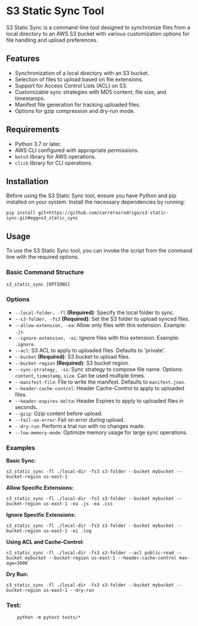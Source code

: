 # S3 Static Sync Tool

S3 Static Sync is a command-line tool designed to synchronize files from a local directory to an AWS S3 bucket with various customization options for file handling and upload preferences.

## Features

- Synchronization of a local directory with an S3 bucket.
- Selection of files to upload based on file extensions.
- Support for Access Control Lists (ACL) on S3.
- Customizable sync strategies with MD5 content, file size, and timestamps.
- Manifest file generation for tracking uploaded files.
- Options for gzip compression and dry-run mode.

## Requirements

- Python 3.7 or later.
- AWS CLI configured with appropriate permissions.
- `boto3` library for AWS operations.
- `click` library for CLI operations.

## Installation

Before using the S3 Static Sync tool, ensure you have Python and pip installed on your system. Install the necessary dependencies by running:

```
pip install git+https://github.com/carrerasrodrigo/s3-static-sync.git#egg=s3_static_sync
```

## Usage

To use the S3 Static Sync tool, you can invoke the script from the command line with the required options.

### Basic Command Structure

```
s3_static_sync [OPTIONS]
```

### Options

- `--local-folder, -fl` **(Required)**: Specify the local folder to sync.
- `--s3-folder, -fs3` **(Required)**: Set the S3 folder to upload synced files.
- `--allow-extension, -ea`: Allow only files with this extension. Example: `.js`.
- `--ignore-extension, -ei`: Ignore files with this extension. Example: `.ignore`.
- `--acl`: S3 ACL to apply to uploaded files. Defaults to 'private'.
- `--bucket` **(Required)**: S3 bucket to upload files.
- `--bucket-region` **(Required)**: S3 bucket region.
- `--sync-strategy, -ss`: Sync strategy to compose file name. Options: `content`, `timestamp`, `size`. Can be used multiple times.
- `--manifest-file`: File to write the manifest. Defaults to `manifest.json`.
- `--header-cache-control`: Header Cache-Control to apply to uploaded files.
- `--header-expires-delta`: Header Expires to apply to uploaded files in seconds.
- `--gzip`: Gzip content before upload.
- `--fail-on-error`: Fail on error during upload.
- `--dry-run`: Perform a trial run with no changes made.
- `--low-memory-mode`: Optimize memory usage for large sync operations.

### Examples

**Basic Sync:**

```
s3_static_sync -fl ./local-dir -fs3 s3-folder --bucket mybucket --bucket-region us-east-1
```

**Allow Specific Extensions:**

```
s3_static_sync -fl ./local-dir -fs3 s3-folder --bucket mybucket --bucket-region us-east-1 -ea .js -ea .css
```

**Ignore Specific Extensions:**

```
s3_static_sync -fl ./local-dir -fs3 s3-folder --bucket mybucket --bucket-region us-east-1 -ei .log
```

**Using ACL and Cache-Control:**

```
s3_static_sync -fl ./local-dir -fs3 s3-folder --acl public-read --bucket mybucket --bucket-region us-east-1 --header-cache-control max-age=3600
```

**Dry Run:**

```
s3_static_sync -fl ./local-dir -fs3 s3-folder --bucket mybucket --bucket-region us-east-1 --dry-run
```

### Test:
```
    python -m pytest tests/*
```
